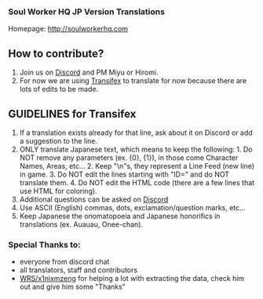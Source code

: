 ### Soul Worker HQ JP Version Translations
Homepage: http://soulworkerhq.com

## How to contribute?
  1. Join us on [Discord](https://discord.gg/0elCk6HCY5XkLg0t) and PM Miyu or Hiromi.
  2. For now we are using [Transifex](https://www.transifex.com/hiromi-corp/swhq) to translate for now because there are lots of edits to be made.

## GUIDELINES for Transifex
  1. If a translation exists already for that line, ask about it on Discord or add a suggestion to the line.
  2. ONLY translate Japanese text, which means to keep the following:
    1. Do NOT remove any parameters (ex. {0}, {1}), in those come Character Names, Areas, etc...
    2. Keep "\n"s, they represent a Line Feed (new line) in game.
    3. Do NOT edit the lines starting with "ID=" and do NOT translate them.
    4. Do NOT edit the HTML code (there are a few lines that use HTML for coloring).
  3. Additional questions can be asked on [Discord](https://discord.gg/0elCk6HCY5XkLg0t)
  4. Use ASCII (English) commas, dots, exclamation/question marks, etc...
  5. Keep Japanese the onomatopoeia and Japanese honorifics in translations (ex. Auauau, Onee-chan).

### Special Thanks to:
  - everyone from discord chat
  - all translators, staff and contributors
  - [WRS/x1nixmzeng](http://forum.xentax.com/memberlist.php?mode=viewprofile&u=16084) for helping a lot with extracting the data, check him out and give him some "Thanks"
